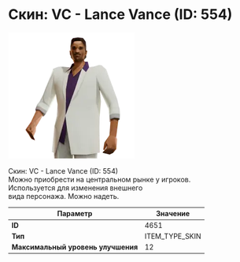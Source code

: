 # Скин: VC - Lance Vance (ID: 554)

![Item Image](../img/4651.webp?raw=true)

Скин: VC - Lance Vance (ID: 554)<br>Можно приобрести на центральном рынке у игроков.<br>Используется для изменения внешнего<br>вида персонажа. Можно надеть.


| Параметр | Значение |
|----------|----------|
| **ID** | 4651 |
| **Тип** | ITEM_TYPE_SKIN |
| **Максимальный уровень улучшения** | 12 |

